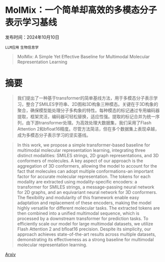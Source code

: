 # MolMix：一个简单却高效的多模态分子表示学习基线

发布时间：2024年10月10日

`LLM应用` `生物信息学`

> MolMix: A Simple Yet Effective Baseline for Multimodal Molecular Representation Learning

# 摘要

> 我们提出了一种基于transformer的简单基线方法，用于多模态分子表示学习，整合了SMILES字符串、2D图和3D构象三种模态。关键在于3D构象的聚合，确保模型能处理分子多构象的特性。每种模态的标记通过专用编码器提取，框架灵活，编码器可轻松替换，适应性强。提取的标记合并为统一序列，由下游transformer处理。为高效处理大数据集，我们采用了Flash Attention 2和bfloat16精度。尽管方法简洁，但在多个数据集上表现卓越，成为多模态分子表示学习的坚实基线。

> In this work, we propose a simple transformer-based baseline for multimodal molecular representation learning, integrating three distinct modalities: SMILES strings, 2D graph representations, and 3D conformers of molecules. A key aspect of our approach is the aggregation of 3D conformers, allowing the model to account for the fact that molecules can adopt multiple conformations-an important factor for accurate molecular representation. The tokens for each modality are extracted using modality-specific encoders: a transformer for SMILES strings, a message-passing neural network for 2D graphs, and an equivariant neural network for 3D conformers. The flexibility and modularity of this framework enable easy adaptation and replacement of these encoders, making the model highly versatile for different molecular tasks. The extracted tokens are then combined into a unified multimodal sequence, which is processed by a downstream transformer for prediction tasks. To efficiently scale our model for large multimodal datasets, we utilize Flash Attention 2 and bfloat16 precision. Despite its simplicity, our approach achieves state-of-the-art results across multiple datasets, demonstrating its effectiveness as a strong baseline for multimodal molecular representation learning.

[Arxiv](https://arxiv.org/abs/2410.07981)
